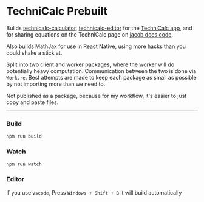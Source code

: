 # TechniCalc Prebuilt

Bulids [technicalc-calculator](https://github.com/jacobp100/technicalc-core/tree/master/packages/technicalc-calculator), [technicalc-editor](https://github.com/jacobp100/technicalc-core/tree/master/packages/technicalc-editor) for the [TechniCalc app](https://jacobdoes.code.com/technicalc), and for sharing equations on the TechniCalc page on [jacob does code](https://jacobdoescode.com/technicalc).

Also builds MathJax for use in React Native, using more hacks than you could shake a stick at.

Split into two client and worker packages, where the worker will do potentially heavy computation. Communication between the two is done via `Work.re`. Best attempts are made to keep each package as small as possible by not importing more than we need to.

Not published as a package, because for my workflow, it's easier to just copy and paste files.

---

### Build

```
npm run build
```

### Watch

```
npm run watch
```

### Editor

If you use `vscode`, Press `Windows + Shift + B` it will build automatically

